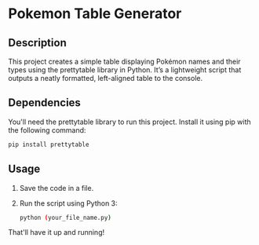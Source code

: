 # Pokemon Table Generator

## Description

This project creates a simple table displaying Pokémon names and their types using the prettytable library in Python. It’s a lightweight script that outputs a neatly formatted, left-aligned table to the console.

## Dependencies

You'll need the prettytable library to run this project. Install it using pip with the following command:

```bash
pip install prettytable
```

## Usage

1. Save the code in a file.
2. Run the script using Python 3:
   
   ```bash
   python (your_file_name.py)
   ```

That'll have it up and running!
